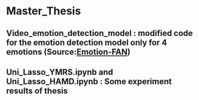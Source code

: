 # Master_Thesis
## Video_emotion_detection_model : modified code for the emotion detection model only for 4 emotions (Source:[Emotion-FAN](https://github.com/Open-Debin/Emotion-FAN))
## Uni_Lasso_YMRS.ipynb and Uni_Lasso_HAMD.ipynb : Some experiment results of thesis
